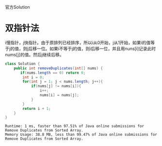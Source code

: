 官方Solution
# 双指针法
i慢指针，j快指针。由于原排列已经排序，所以i从0开始，j从1开始，如果i的值等于j的值，则j后移一位。如果i不等于j的值，则i后移一位，并且用nuns[i]记录此时nums[j]的值。然后j继续后移。
```java
class Solution {
    public int removeDuplicates(int[] nums) {
       if(nums.length == 0) return 0;
        int i = 0;
        for(int j = 1; j < nums.length; j++){
            if(nums[j] != nums[i]){
                i++;
                nums[i] = nums[j];
            }
        }
        return i + 1;
    }
}
```
```
Runtime: 1 ms, faster than 97.51% of Java online submissions for Remove Duplicates from Sorted Array.
Memory Usage: 38.8 MB, less than 99.47% of Java online submissions for Remove Duplicates from Sorted Array.
```
